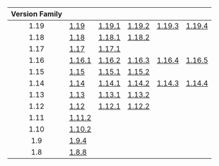 | Version Family | | | | | |
|:---:|---|---|---|---|---|
| 1.19 | [1.19](https://github.com/BaldGang/spigot-build/releases/download/20230325/spigot-1.19.jar) | [1.19.1](https://github.com/BaldGang/spigot-build/releases/download/20230325/spigot-1.19.1.jar) | [1.19.2](https://github.com/BaldGang/spigot-build/releases/download/20230325/spigot-1.19.2.jar) | [1.19.3](https://github.com/BaldGang/spigot-build/releases/download/20230325/spigot-1.19.3.jar) | [1.19.4](https://github.com/BaldGang/spigot-build/releases/download/20230325/spigot-1.19.4.jar) |
| 1.18 | [1.18](https://github.com/BaldGang/spigot-build/releases/download/20230325/spigot-1.18.jar) | [1.18.1](https://github.com/BaldGang/spigot-build/releases/download/20230325/spigot-1.18.1.jar) | [1.18.2](https://github.com/BaldGang/spigot-build/releases/download/20230325/spigot-1.18.2.jar) | | |
| 1.17 | [1.17](https://github.com/BaldGang/spigot-build/releases/download/20230325/spigot-1.17.jar) | [1.17.1](https://github.com/BaldGang/spigot-build/releases/download/20230325/spigot-1.17.1.jar) | | | |
| 1.16 | [1.16.1](https://github.com/BaldGang/spigot-build/releases/download/20230325/spigot-1.16.1.jar) | [1.16.2](https://github.com/BaldGang/spigot-build/releases/download/20230325/spigot-1.16.2.jar) | [1.16.3](https://github.com/BaldGang/spigot-build/releases/download/20230325/spigot-1.16.3.jar) | [1.16.4](https://github.com/BaldGang/spigot-build/releases/download/20230325/spigot-1.16.4.jar) | [1.16.5](https://github.com/BaldGang/spigot-build/releases/download/20230325/spigot-1.16.5.jar) |
| 1.15 | [1.15](https://github.com/BaldGang/spigot-build/releases/download/20230325/spigot-1.15.jar) | [1.15.1](https://github.com/BaldGang/spigot-build/releases/download/20230325/spigot-1.15.1.jar) | [1.15.2](https://github.com/BaldGang/spigot-build/releases/download/20230325/spigot-1.15.2.jar) | | |
| 1.14 | [1.14](https://github.com/BaldGang/spigot-build/releases/download/20230325/spigot-1.14.jar) | [1.14.1](https://github.com/BaldGang/spigot-build/releases/download/20230325/spigot-1.14.1.jar) | [1.14.2](https://github.com/BaldGang/spigot-build/releases/download/20230325/spigot-1.14.2.jar) | [1.14.3](https://github.com/BaldGang/spigot-build/releases/download/20230325/spigot-1.14.3.jar) | [1.14.4](https://github.com/BaldGang/spigot-build/releases/download/20230325/spigot-1.14.4.jar) |
| 1.13 | [1.13](https://github.com/BaldGang/spigot-build/releases/download/20230325/spigot-1.13.jar) | [1.13.1](https://github.com/BaldGang/spigot-build/releases/download/20230325/spigot-1.13.1.jar) | [1.13.2](https://github.com/BaldGang/spigot-build/releases/download/20230325/spigot-1.13.2.jar) | | |
| 1.12 | [1.12](https://github.com/BaldGang/spigot-build/releases/download/20230325/spigot-1.12.jar) | [1.12.1](https://github.com/BaldGang/spigot-build/releases/download/20230325/spigot-1.12.1.jar) | [1.12.2](https://github.com/BaldGang/spigot-build/releases/download/20230325/spigot-1.12.2.jar) | | |
| 1.11 | [1.11.2](https://github.com/BaldGang/spigot-build/releases/download/20230325/spigot-1.11.2.jar) | | | | |
| 1.10 | [1.10.2](https://github.com/BaldGang/spigot-build/releases/download/20230325/spigot-1.10.2.jar) | | | | |
| 1.9 | [1.9.4](https://github.com/BaldGang/spigot-build/releases/download/20230325/spigot-1.9.4.jar) | | | | |
| 1.8 | [1.8.8](https://github.com/BaldGang/spigot-build/releases/download/20230325/spigot-1.8.8.jar) | | | | |
